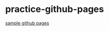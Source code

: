 # practice-github-pages

[sample github pages](https://kusa-mochi.github.io/practice-github-pages/)
